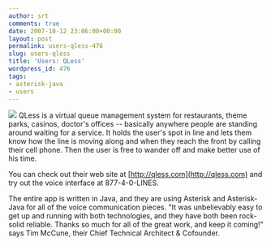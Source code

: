 ```yaml
---
author: srt
comments: true
date: 2007-10-12 23:06:00+00:00
layout: post
permalink: users-qless-476
slug: users-qless
title: 'Users: QLess'
wordpress_id: 476
tags:
- asterisk-java
- users
---
```



![](/asterisk-java/wp-content/files/2011/12/qless.gif)
QLess is a virtual queue management system for restaurants, theme parks, casinos, doctor's offices -- basically anywhere people are standing around waiting for a service. It holds the user's spot in line and lets them know how the line is moving along and when they reach the front by calling their cell phone. Then the user is free to wander off and make better use of his time.



You can check out their web site at [http://qless.com](http://qless.com) and try out the voice interface at 877-4-0-LINES.



The entire app is written in Java, and they are using Asterisk and Asterisk-Java for all of the voice communication pieces. "It was unbelievably easy to get up and running with both technologies, and they have both been rock-solid reliable. Thanks so much for all of the great work, and keep it coming!" says Tim McCune, their Chief Technical Architect & Cofounder.

